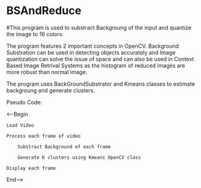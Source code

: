 # BSAndReduce

#This program is used to substract Backgroung of the input and quantize the image to 16 colors. 

The program features 2 important concepts in OpenCV. Background Substration can be used in detecting objects accurately and Image quantization can solve the issue of space and can also be used in Context Based Image Retrival Systems as the histogram of reduced images are more robust than normal image.

The program uses BackGroundSubstrator and Kmeans classes to estimate backgroung and generate clusters.

Pseudo Code:

<--Begin

	Load Video
	
	Process each frame of video
	
		Substract Background of each frame
		
		Generate K clusters using Kmeans OpenCV class
		
	Display each frame
	
End-->
